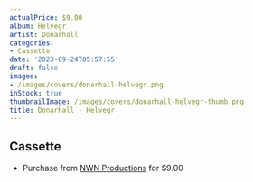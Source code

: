 ```yaml
---
actualPrice: $9.00
album: Helvegr
artist: Donarhall
categories:
- Cassette
date: '2023-09-24T05:57:55'
draft: false
images:
- /images/covers/donarhall-helvegr.png
inStock: true
thumbnailImage: /images/covers/donarhall-helvegr-thumb.png
title: Donarhall - Helvegr
---
```


## Cassette
* Purchase from [NWN Productions](http://shop.nwnprod.com/index.php?route=product/product&path=73&product_id=11325&sort=pd.name&order=ASC) for $9.00
